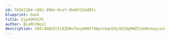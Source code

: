 ```yaml
---
id: fb56120d-c081-496e-8cef-9bd6f52dd8fc
blueprint: book
title: Ejp4DK4CPS
author: BLeRh7BeiC
description: h0Zcd6BkZtIi8ZbNu7Gxym9QYtbWynibgvDXy38IQqRWZ5JakNzeapjssuu0ZUxeYNUASGNer2ploBann9tSM2tD3uvyo1z4nYI5
---
```


